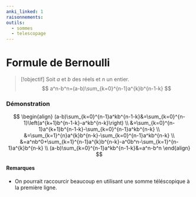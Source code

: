 ```yaml
---
anki_linked: 1
raisonnements:
outils:
  - sommes
  - telescopage
---
```

# Formule de Bernoulli

> [!objectif]
> Soit $a$ et $b$ des réels et $n$ un entier.
>$$
> a^n-b^n=(a-b)\sum_{k=0}^{n-1}a^{k}b^{n-1-k}
> $$
### Démonstration

$$
\begin{align}
(a-b)\sum_{k=0}^{n-1}a^kb^{n-1-k}&=\sum_{k=0}^{n-1}\left(a^{k+1}b^{n-1-k}-a^kb^{n-k}\right) \\
&=\sum_{k=0}^{n-1}a^{k+1}b^{n-1-k}-\sum_{k=0}^{n-1}a^kb^{n-k} \\
&=\sum_{k=1}^{n}a^{k}b^{n-k}-\sum_{k=0}^{n-1}a^kb^{n-k}  \\
&=a^nb^0+\sum_{k=1}^{n-1}a^{k}b^{n-k}-a^0b^n-\sum_{k=1}^{n-1}a^{k}b^{n-k}  \\
(a-b)\sum_{k=0}^{n-1}a^kb^{n-1-k}&=a^n-b^n
\end{align}
$$
#### Remarques

* On pourrait raccourcir beaucoup en utilisant une somme téléscopique à la première ligne.
